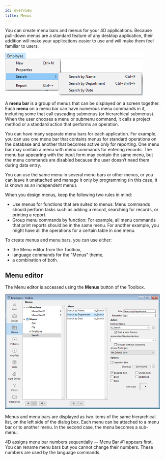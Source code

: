 ```yaml
---
id: overview
title: Menus
---
```


You can create menu bars and menus for your 4D applications. Because pull-down menus are a standard feature of any desktop application, their addition will make your applications easier to use and will make them feel familiar to users.

![](../assets/en/Menus/menubar.png)

A **menu bar** is a group of menus that can be displayed on a screen together. Each **menu** on a menu bar can have numerous menu commands in it, including some that call cascading submenus (or hierarchical submenus). When the user chooses a menu or submenu command, it calls a project method or a standard action that performs an operation.

You can have many separate menu bars for each application. For example, you can use one menu bar that contains menus for standard operations on the database and another that becomes active only for reporting. One menu bar may contain a menu with menu commands for entering records. The menu bar appearing with the input form may contain the same menu, but the menu commands are disabled because the user doesn’t need them during data entry.

You can use the same menu in several menu bars or other menus, or you can leave it unattached and manage it only by programming (in this case, it is known as an independent menu).

When you design menus, keep the following two rules in mind:
- Use menus for functions that are suited to menus: Menu commands should perform tasks such as adding a record, searching for records, or printing a report.
- Group menu commands by function: For example, all menu commands that print reports should be in the same menu. For another example, you might have all the operations for a certain table in one menu.

To create menus and menu bars, you can use either:

- the Menu editor from the Toolbox,
- language commands for the "Menus" theme,
- a combination of both.


## Menu editor
The Menu editor is accessed using the **Menus** button of the Toolbox.

![](../assets/en/Menus/editor1.png)

Menus and menu bars are displayed as two items of the same hierarchical list, on the left side of the dialog box. Each menu can be attached to a menu bar or to another menu. In the second case, the menu becomes a sub-menu.

4D assigns menu bar numbers sequentially — Menu Bar #1 appears first. You can rename menu bars but you cannot change their numbers. These numbers are used by the language commands.

